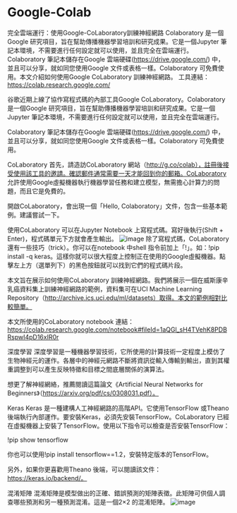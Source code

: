 # Google-Colab
完全雲端運行：使用Google-CoLaboratory訓練神經網路
Colaboratory 是一個Google 研究項目，旨在幫助傳播機器學習培訓和研究成果。它是一個Jupyter 筆記本環境，不需要進行任何設定就可以使用，並且完全在雲端運行。Colaboratory 筆記本儲存在Google 雲端硬碟(https://drive.google.com/) 中，並且可以分享，就如同您使用Google 文件或表格一樣。Colaboratory 可免費使用。本文介紹如何使用Google CoLaboratory 訓練神經網路。
工具連結：https://colab.research.google.com/

谷歌近期上線了協作寫程式碼的內部工具Google CoLaboratory。Colaboratory 是一個Google 研究項目，旨在幫助傳播機器學習培訓和研究成果。它是一個Jupyter 筆記本環境，不需要進行任何設定就可以使用，並且完全在雲端運行。

Colaboratory 筆記本儲存在Google 雲端硬碟(https://drive.google.com/) 中，並且可以分享，就如同您使用Google 文件或表格一樣。Colaboratory 可免費使用。

CoLaboratory
首先，請造訪CoLaboratory 網站（http://g.co/colab），註冊後接受使用該工具的邀請。確認郵件通常需要一天才能回到你的郵箱。CoLaboratory 允許使用Google虛擬機器執行機器學習任務和建立模型，無需擔心計算力的問題，而且它是免費的。

開啟CoLaboratory，會出現一個「Hello, Colaboratory」文件，包含一些基本範例。建議嘗試一下。

使用CoLaboratory 可以在Jupyter Notebook 上寫程式碼。寫好後執行(Shift + Enter)，程式碼單元下方就會產生輸出。
![image](https://github.com/ytgh09050/Google-Colab/assets/111853085/97050690-df11-4a79-b6b7-bd4ea27e83c1)
除了寫程式碼，CoLaboratory 還有一些技巧（trick）。你可以在notebook 中shell 指令前加上「!」。如：!pip install -q keras。這樣你就可以很大程度上控制正在使用的Google虛擬機器。點擊左上方（選單列下）的黑色按鈕就可以找到它們的程式碼片段。

本文旨在展示如何使用CoLaboratory 訓練神經網路。我們將展示一個在威斯康辛乳癌資料集上訓練神經網路的範例，資料集可在UCI Machine Learning Repository（http://archive.ics.uci.edu/ml/datasets）取得。本文的範例相對比較簡單。

本文所使用的CoLaboratory notebook 連結：https://colab.research.google.com/notebook#fileId=1aQGl_sH4TVehK8PDBRspwI4pD16xIR0r

深度學習
深度學習是一種機器學習技術，它所使用的計算技術一定程度上模仿了生物神經元的運作。各層中的神經元網路不斷將資訊從輸入傳輸到輸出，直到其權重調整到可以產生反映特徵和目標之間底層關係的演算法。

想更了解神經網絡，推薦閱讀這篇論文《Artificial Neural Networks for Beginners》（https://arxiv.org/pdf/cs/0308031.pdf）。

Keras
Keras 是一種建構人工神經網路的高階API。它使用TensorFlow 或Theano 後端執行內部運作。要安裝Keras，必須先安裝TensorFlow。CoLaboratory 已經在虛擬機器上安裝了TensorFlow。使用以下指令可以檢查是否安裝TensorFlow：

!pip show tensorflow

你也可以使用!pip install tensorflow==1.2，安裝特定版本的TensorFlow。

另外，如果你更喜歡用Theano 後端，可以閱讀該文件：https://keras.io/backend/。

混淆矩陣
混淆矩陣是模型做出的正確、錯誤預測的矩陣表徵。此矩陣可供個人調查哪些預測和另一種預測混淆。這是一個2×2 的混淆矩陣。
![image](https://github.com/ytgh09050/Google-Colab/assets/111853085/a0412fc7-53c2-40bb-84d5-94253a76c207)

